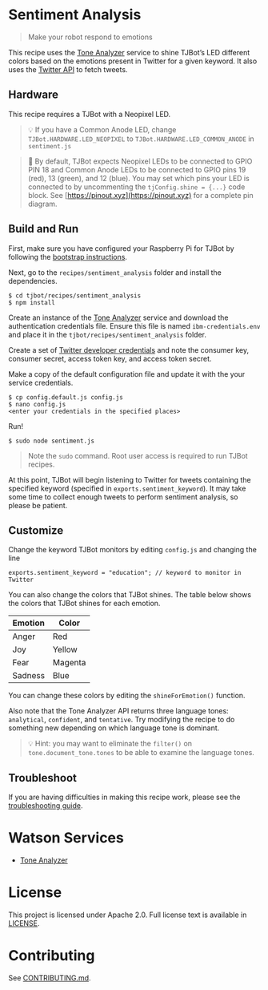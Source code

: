 # Sentiment Analysis
> Make your robot respond to emotions

This recipe uses the [Tone Analyzer](https://www.ibm.com/watson/services/tone-analyzer/) service to shine TJBot’s LED different colors based on the emotions present in Twitter for a given keyword. It also uses the [Twitter API](https://dev.twitter.com/overview/api) to fetch tweets.

## Hardware
This recipe requires a TJBot with a Neopixel LED.

> 💡 If you have a Common Anode LED, change `TJBot.HARDWARE.LED_NEOPIXEL` to `TJBot.HARDWARE.LED_COMMON_ANODE` in `sentiment.js`

> 📌 By default, TJBot expects Neopixel LEDs to be connected to GPIO PIN 18 and Common Anode LEDs to be connected to GPIO pins 19 (red), 13 (green), and 12 (blue). You may set which pins your LED is connected to by uncommenting the `tjConfig.shine = {...}` code block. See [https://pinout.xyz](https://pinout.xyz) for a complete pin diagram.

## Build and Run
First, make sure you have configured your Raspberry Pi for TJBot by following the [bootstrap instructions](https://github.com/ibmtjbot/tjbot/tree/master/bootstrap).

Next, go to the `recipes/sentiment_analysis` folder and install the dependencies.

    $ cd tjbot/recipes/sentiment_analysis
    $ npm install

Create an instance of the [Tone Analyzer](https://www.ibm.com/watson/services/tone-analyzer/) service and download the authentication credentials file. Ensure this file is named `ibm-credentials.env` and place it in the `tjbot/recipes/sentiment_analysis` folder.

Create a set of [Twitter developer credentials](https://developer.twitter.com/en/apps) and note the consumer key, consumer secret, access token key, and access token secret.

Make a copy of the default configuration file and update it with the your service credentials.

    $ cp config.default.js config.js
    $ nano config.js
    <enter your credentials in the specified places>

Run!

    $ sudo node sentiment.js

> Note the `sudo` command. Root user access is required to run TJBot recipes.

At this point, TJBot will begin listening to Twitter for tweets containing the specified keyword (specified in `exports.sentiment_keyword`). It may take some time to collect enough tweets to perform sentiment analysis, so please be patient.

## Customize
Change the keyword TJBot monitors by editing `config.js` and changing the line

    exports.sentiment_keyword = "education"; // keyword to monitor in Twitter

You can also change the colors that TJBot shines. The table below shows the colors that TJBot shines for each emotion.

| Emotion | Color |
| --- | --- |
| Anger | Red |
| Joy | Yellow |
| Fear | Magenta |
| Sadness | Blue |

You can change these colors by editing the `shineForEmotion()` function.

Also note that the Tone Analyzer API returns three language tones: `analytical`, `confident`, and `tentative`. Try modifying the recipe to do something new depending on which language tone is dominant.

> 💡 Hint: you may want to eliminate the `filter()` on `tone.document_tone.tones` to be able to examine the language tones.

## Troubleshoot
If you are having difficulties in making this recipe work, please see the [troubleshooting guide](../../TROUBLESHOOTING.md).

# Watson Services
- [Tone Analyzer](https://www.ibm.com/watson/services/tone-analyzer/)

# License
This project is licensed under Apache 2.0. Full license text is available in [LICENSE](../../LICENSE).

# Contributing
See [CONTRIBUTING.md](../../CONTRIBUTING.md).
